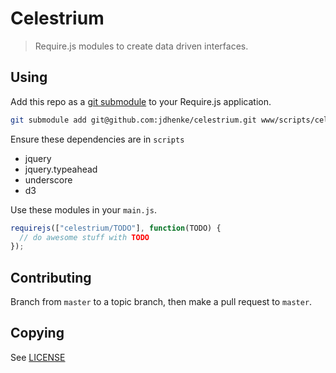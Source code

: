 Celestrium
==========

> Require.js modules to create data driven interfaces.

## Using

Add this repo as a [git submodule](http://git-scm.com/book/en/Git-Tools-Submodules) to your Require.js application.

```bash
git submodule add git@github.com:jdhenke/celestrium.git www/scripts/celestrium
```

Ensure these dependencies are in `scripts`

  - jquery
  - jquery.typeahead
  - underscore
  - d3

Use these modules in your `main.js`.

```javascript
requirejs(["celestrium/TODO"], function(TODO) {
  // do awesome stuff with TODO
});
```

## Contributing

Branch from `master` to a topic branch, then make a pull request to `master`.

## Copying
See [LICENSE](./LICENSE)